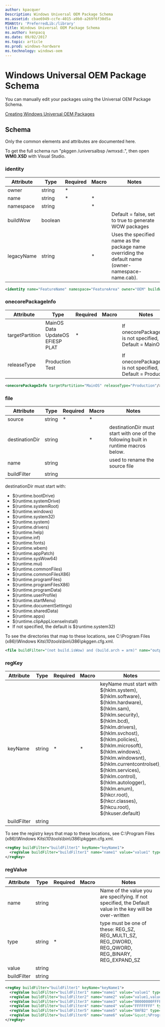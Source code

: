 ```yaml
---
author: kpacquer
Description: Windows Universal OEM Package Schema
ms.assetid: cbae6949-ccfe-4015-a9b0-a269f6f30d5a
MSHAttr: 'PreferredLib:/library'
title: Windows Universal OEM Package Schema
ms.author: kenpacq
ms.date: 09/02/2017
ms.topic: article
ms.prod: windows-hardware
ms.technology: windows-oem
---
```


# Windows Universal OEM Package Schema

You can manually edit your packages using the Universal OEM Package Schema.

[Creating Windows Universal OEM Packages](create-packages.md)



## Schema
Only the common elements and attributes are documented here.  

To get the full schema run "pkggen /universalbsp /wmxsd:.", then open **WM0.XSD** with Visual Studio.  

### identity
|Attribute |Type   |Required|Macro |Notes |
|----------|-------|--------|------|------|
|owner     |string |*       |      |      |
|name      |string |*       |*     |      |
|namespace |string |        |*     |      |
|buildWow  |boolean|        |      |Default = false, set to true to generate WOW packages|
|legacyName|string |        |*     |Uses the specified name as the package name overriding the default name (owner-namespace-name.cab).|

```xml
<identity name="FeatureName" namespace="FeatureArea" owner="OEM" buildWow="false"/>
```

### onecorePackageInfo
|Attribute      |Type                                 |Required|Macro |Notes                                                       |
|---------------|-------------------------------------|--------|------|------------------------------------------------------------|
|targetPartition|MainOS  Data  UpdateOS  EFIESP  PLAT |*       |      |If onecorePackageInfo is not specified, Default = MainOS    |
|releaseType    |Production   Test                    |        |      |If onecorePackageInfo is not specified, Default = Production|

```xml
<onecorePackageInfo targetPartition="MainOS" releaseType="Production"/>
```

### file
|Attribute     |Type   |Required|Macro |Notes                                                                             |
|--------------|-------|--------|------|----------------------------------------------------------------------------------|
|source        |string |*       |*     |                                                                                  |
|destinationDir|string |        |*     |destinationDir must start with one of the following built in runtime macros below.|
|name          |string |        |      |used to rename the source file                                                    |
|buildFilter   |string |        |      |                                                                                  |

destinationDir must start with:
- $(runtime.bootDrive)
- $(runtime.systemDrive)
- $(runtime.systemRoot)
- $(runtime.windows)
- $(runtime.system32)
- $(runtime.system)
- $(runtime.drivers)
- $(runtime.help)
- $(runtime.inf)
- $(runtime.fonts)
- $(runtime.wbem)
- $(runtime.appPatch)
- $(runtime.sysWow64)
- $(runtime.mui)
- $(runtime.commonFiles)
- $(runtime.commonFilesX86)
- $(runtime.programFiles)
- $(runtime.programFilesX86)
- $(runtime.programData)
- $(runtime.userProfile)
- $(runtime.startMenu)
- $(runtime.documentSettings)
- $(runtime.sharedData)
- $(runtime.apps)
- $(runtime.clipAppLicenseInstall)
- If not specified, the default is $(runtime.system32) 

To see the directories that map to these locations, see C:\Program Files (x86)\Windows Kits\10\tools\bin\i386\pkggen.cfg.xml.

```xml
<file buildFilter="(not build.isWow) and (build.arch = arm)" name="output.dll" source="$(_RELEASEDIR)\input.dll" destinationDir="$(runtime.system32)"/>
```

### regKey
|Attribute      |Type   |Required|Macro |Notes |
|---------------|-------|--------|------|------|
|keyName        |string |*       |*     |keyName must start with $(hklm.system), $(hklm.software), $(hklm.hardware), $(hklm.sam), $(hklm.security), $(hklm.bcd), $(hklm.drivers), $(hklm.svchost), $(hklm.policies), $(hklm.microsoft), $(hklm.windows), $(hklm.windowsnt), $(hklm.currentcontrolset), $(hklm.services), $(hklm.control), $(hklm.autologger), $(hklm.enum), $(hkcr.root), $(hkcr.classes), $(hkcu.root), $(hkuser.default)| 
|buildFilter    |string |        |      |      |

To see the registry keys that map to these locations, see C:\Program Files (x86)\Windows Kits\10\tools\bin\i386\pkggen.cfg.xml.

```xml
<regKey buildFilter="buildFilter1" keyName="keyName1">
  <regValue buildFilter="buildFilter1" name="name1" value="value1" type="REG_SZ" />
</regKey>
```

### regValue
|Attribute      |Type   |Required|Macro |Notes  |
|---------------|-------|--------|------|-------|
|name           |string |        |      |Name of the value you are specifying. If not specified, the Default value in the key will be over-written|
|type           |string |*       |      |type must be one of these: REG_SZ, REG_MULTI_SZ, REG_DWORD, REG_QWORD, REG_BINARY, REG_EXPAND_SZ|
|value          |string |        |      |       |
|buildFilter    |string |        |      |       |

```xml
<regKey buildFilter="buildFilter1" keyName="keyName1">
  <regValue buildFilter="buildFilter1" name="name1" value="value1" type="REG_SZ" />
  <regValue buildFilter="buildFilter2" name="name2" value="value1,value2" type="REG_MULTI_SZ" />
  <regValue buildFilter="buildFilter3" name="name3" value="00000000FFFFFFFF" type="REG_QWORD" />
  <regValue buildFilter="buildFilter4" name="name4" value="FFFFFFFF" type="REG_DWORD" />
  <regValue buildFilter="buildFilter5" name="name5" value="0AFB2" type="REG_BINARY" />
  <regValue buildFilter="buildFilter6" name="name6" value="&quot;%ProgramFiles%\MediaPlayer\wmplayer.exe&quot;" type="REG_EXPAND_SZ" />
</regKey>
```

